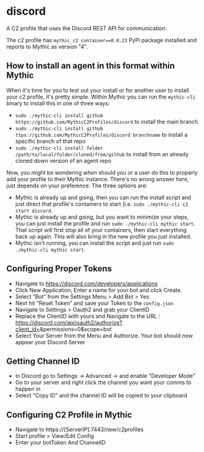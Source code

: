 # discord

A C2 profile that uses the Discord REST API for communication. 


The c2 profile has `mythic_c2_container==0.0.23` PyPi package installed and reports to Mythic as version "4".

## How to install an agent in this format within Mythic

When it's time for you to test out your install or for another user to install your c2 profile, it's pretty simple. Within Mythic you can run the `mythic-cli` binary to install this in one of three ways:

* `sudo ./mythic-cli install github https://github.com/MythicC2Profiles/discord` to install the main branch
* `sudo ./mythic-cli install github ttps://github.com/MythicC2Profiles/discord branchname` to install a specific branch of that repo
* `sudo ./mythic-cli install folder /path/to/local/folder/cloned/from/github` to install from an already cloned down version of an agent repo

Now, you might be wondering _when_ should you or a user do this to properly add your profile to their Mythic instance. There's no wrong answer here, just depends on your preference. The three options are:

* Mythic is already up and going, then you can run the install script and just direct that profile's containers to start (i.e. `sudo ./mythic-cli c2 start discord`.
* Mythic is already up and going, but you want to minimize your steps, you can just install the profile and run `sudo ./mythic-cli mythic start`. That script will first _stop_ all of your containers, then start everything back up again. This will also bring in the new profile you just installed.
* Mythic isn't running, you can install the script and just run `sudo ./mythic-cli mythic start`. 

## Configuring Proper Tokens

- Navigate to https://discord.com/developers/applications
- Click New Application, Enter a name for your bot and click Create.
- Select “Bot” from the Settings Menu > Add Bot > Yes
- Next hit “Reset Token” and save your Token to the `config.json`
- Navigate to Settings > Oauth2 and grab your ClientID
- Replace the ClientID with yours and Navigate to the URL : https://discord.com/api/oauth2/authorize?client_id=<ClientID>&permissions=0&scope=bot
- Select Your Server from the Menu and Authorize. Your bot should now appear your Discord Server


## Getting Channel ID

- In Discord go to Settings -> Advanced -> and enable "Developer Mode"
- Go to your server and right click the channel you want your comms to happen in
- Select "Copy ID" and the channel ID will be copied to your clipboard
  
## Configuring C2 Profile in Mythic
- Navigate to https://[ServerIP]:7443/new/c2profiles
- Start profile > View/Edit Config 
- Enter your botToken And ChannelID
 
  
